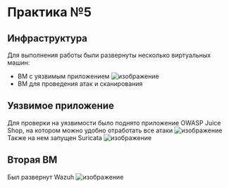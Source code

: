 # Практика №5
## Инфраструктура
Для выполнения работы были развернуты несколько виртуальных машин:
- ВМ с уязвимым приложением ![изображение](https://github.com/user-attachments/assets/59867b3d-a4f0-4484-b2b6-5326058e1907)
- ВМ для проведения атак и сканирования

## Уязвимое приложение
Для проверки на уязвимости было поднято приложение OWASP Juice Shop, на котором можно удобно отработать все атаки
![изображение](https://github.com/user-attachments/assets/027b5123-3b95-4ad4-9463-33dbb11db783)
Также на нем запущен Suricata
![изображение](https://github.com/user-attachments/assets/64d4719c-ad82-44d8-b3a4-03c18236de92)
## Вторая ВМ
Был развернут Wazuh
![изображение](https://github.com/user-attachments/assets/8b9b3c21-63b2-424b-93f9-c36e0709462c)
